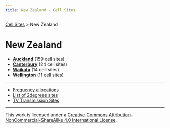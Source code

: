 ```yaml
---
title: New Zealand - Cell Sites
---
```


[Cell Sites](../) > New Zealand

# New Zealand

* **[Auckland](auk)** (159 cell sites)
* **[Canterbury](can)** (24 cell sites)
* **[Waikato](wko)** (14 cell sites)
* **[Wellington](wgn)** (11 cell sites)

---

* [Frequency allocations](frequency-allocations)
* [List of 2degrees sites](sites-2degrees)
* [TV Transmission Sites](tv-transmission-sites)

---

This work is licensed under a [Creative Commons Attribution-NonCommercial-ShareAlike 4.0 International License](http://creativecommons.org/licenses/by-nc-sa/4.0/).
